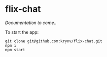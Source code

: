 # flix-chat

_Documentation to come.._

To start the app:

    git clone git@github.com:krynv/flix-chat.git
    npm i
    npm start